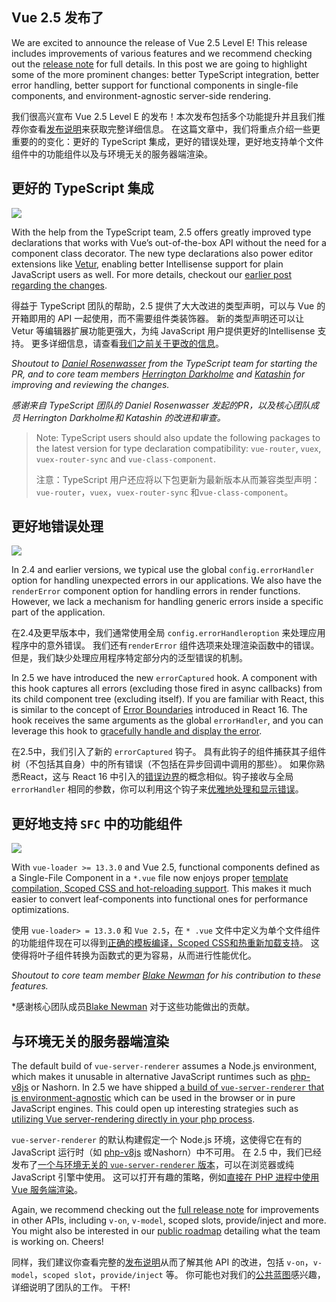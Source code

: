 ## Vue 2.5 发布了

We are excited to announce the release of Vue 2.5 Level E! This release includes improvements of various features and we recommend checking out the [release note](https://github.com/vuejs/vue/releases/tag/v2.5.0) for full details. In this post we are going to highlight some of the more prominent changes: better TypeScript integration, better error handling, better support for functional components in single-file components, and environment-agnostic server-side rendering.

我们很高兴宣布 Vue 2.5 Level E 的发布！本次发布包括多个功能提升并且我们推荐你查看[发布说明](https://github.com/vuejs/vue/releases/tag/v2.5.0)来获取完整详细信息。 在这篇文章中，我们将重点介绍一些更重要的的变化：更好的 TypeScript 集成，更好的错误处理，更好地支持单个文件组件中的功能组件以及与环境无关的服务器端渲染。

## 更好的 TypeScript 集成

![](https://cdn-images-1.medium.com/max/3200/1*vB-z-t961mJnd4a6re02Iw.png)

With the help from the TypeScript team, 2.5 offers greatly improved type declarations that works with Vue’s out-of-the-box API without the need for a component class decorator. The new type declarations also power editor extensions like [Vetur](https://marketplace.visualstudio.com/items?itemName=octref.vetur), enabling better Intellisense support for plain JavaScript users as well. For more details, checkout our [earlier post regarding the changes](https://medium.com/the-vue-point/upcoming-typescript-changes-in-vue-2-5-e9bd7e2ecf08).

得益于 TypeScript 团队的帮助，2.5 提供了大大改进的类型声明，可以与 Vue 的开箱即用的 API 一起使用，而不需要组件类装饰器。 新的类型声明还可以让 Vetur 等编辑器扩展功能更强大，为纯 JavaScript 用户提供更好的Intellisense 支持。 更多详细信息，请查看[我们之前关于更改的信息](https://medium.com/the-vue-point/upcoming-typescript-changes-in-vue-2-5-e9bd7e2ecf08)。

*Shoutout to [Daniel Rosenwasser](https://github.com/danielrosenwasser) from the TypeScript team for starting the PR, and to core team members [Herrington Darkholme](https://github.com/HerringtonDarkholme) and [Katashin](https://github.com/ktsn) for improving and reviewing the changes.*

*感谢来自 TypeScript 团队的 Daniel Rosenwasser 发起的PR，以及核心团队成员 Herrington Darkholme和 Katashin 的改进和审查。*

>  Note: TypeScript users should also update the following packages to the latest version for type declaration compatibility: `vue-router`, `vuex`, `vuex-router-sync` and `vue-class-component`.
>
>  注意：TypeScript 用户还应将以下包更新为最新版本从而兼容类型声明：`vue-router`，`vuex`，`vuex-router-sync` 和`vue-class-component`。

## 更好地错误处理

![](https://cdn-images-1.medium.com/max/2000/1*ZHamhzmnoQcQTxCJE3cmvA.jpeg)

In 2.4 and earlier versions, we typical use the global `config.errorHandler `option for handling unexpected errors in our applications. We also have the `renderError` component option for handling errors in render functions. However, we lack a mechanism for handling generic errors inside a specific part of the application.

在2.4及更早版本中，我们通常使用全局 `config.errorHandleroption` 来处理应用程序中的意外错误。 我们还有`renderError` 组件选项来处理渲染函数中的错误。 但是，我们缺少处理应用程序特定部分内的泛型错误的机制。

In 2.5 we have introduced the new `errorCaptured` hook. A component with this hook captures all errors (excluding those fired in async callbacks) from its child component tree (excluding itself). If you are familiar with React, this is similar to the concept of [Error Boundaries](https://reactjs.org/blog/2017/07/26/error-handling-in-react-16.html#introducing-error-boundaries) introduced in React 16. The hook receives the same arguments as the global `errorHandler`, and you can leverage this hook to [gracefully handle and display the error](https://gist.github.com/yyx990803/9bdff05e5468a60ced06c29c39114c6b#error-handling-with-errorcaptured-hook).

在2.5中，我们引入了新的 `errorCaptured` 钩子。 具有此钩子的组件捕获其子组件树（不包括其自身）中的所有错误（不包括在异步回调中调用的那些）。 如果你熟悉React，这与 React 16 中引入的[错误边界](https://reactjs.org/blog/2017/07/26/error-handling-in-react-16.html#introducing-error-boundaries)的概念相似。钩子接收与全局 `errorHandler` 相同的参数，你可以利用这个钩子来[优雅地处理和显示错误](https://gist.github.com/yyx990803/9bdff05e5468a60ced06c29c39114c6b#error-handling-with-errorcaptured-hook)。

## 更好地支持 `SFC` 中的功能组件

![](https://cdn-images-1.medium.com/max/2828/1*jg9qGPkPadGBEa-KUPrMpA.png)

With `vue-loader >= 13.3.0` and Vue 2.5, functional components defined as a Single-File Component in a `*.vue` file now enjoys proper [template compilation, Scoped CSS and hot-reloading support](https://vue-loader.vuejs.org/en/features/functional.html). This makes it much easier to convert leaf-components into functional ones for performance optimizations.

使用 `vue-loader> = 13.3.0` 和 `Vue 2.5`，在 `* .vue` 文件中定义为单个文件组件的功能组件现在可以得到[正确的模板编译，Scoped CSS和热重新加载支持](https://vue-loader.vuejs.org/en/features/functional.html)。 这使得将叶子组件转换为函数式的更为容易，从而进行性能优化。

*Shoutout to core team member [Blake Newman](https://github.com/blake-newman) for his contribution to these features.*

*感谢核心团队成员[Blake Newman](https://github.com/blake-newman) 对于这些功能做出的贡献。

## 与环境无关的服务器端渲染

The default build of `vue-server-renderer` assumes a Node.js environment, which makes it unusable in alternative JavaScript runtimes such as [php-v8js](https://github.com/phpv8/v8js) or Nashorn. In 2.5 we have shipped [a build of `vue-server-renderer` that is environment-agnostic](https://github.com/vuejs/vue/blob/dev/packages/vue-server-renderer/basic.js) which can be used in the browser or in pure JavaScript engines. This could open up interesting strategies such as [utilizing Vue server-rendering directly in your php process](https://gist.github.com/yyx990803/9bdff05e5468a60ced06c29c39114c6b#environment-agnostic-ssr).

`vue-server-renderer` 的默认构建假定一个 Node.js 环境，这使得它在有的 JavaScript 运行时（如 [php-v8js](https://github.com/phpv8/v8js) 或Nashorn）中不可用。 在 2.5 中，我们已经发布了[一个与环境无关的 `vue-server-renderer` 版本](https://github.com/vuejs/vue/blob/dev/packages/vue-server-renderer/basic.j)，可以在浏览器或纯 JavaScript 引擎中使用。 这可以打开有趣的策略，例如[直接在 PHP 进程中使用 Vue 服务端渲染](https://gist.github.com/yyx990803/9bdff05e5468a60ced06c29c39114c6b#environment-agnostic-ssr)。

Again, we recommend checking out the [full release note](https://github.com/vuejs/vue/releases/tag/v2.5.0) for improvements in other APIs, including `v-on`, `v-model`, scoped slots, provide/inject and more. You might also be interested in our [public roadmap](https://github.com/vuejs/roadmap) detailing what the team is working on. Cheers!

同样，我们建议你查看完整的[发布说明](https://github.com/vuejs/vue/releases/tag/v2.5.0)从而了解其他 API 的改进，包括 `v-on`，`v-model`，`scoped slot`，`provide/inject` 等。 你可能也对我们的[公共蓝图](https://github.com/vuejs/roadmap)感兴趣，详细说明了团队的工作。 干杯!